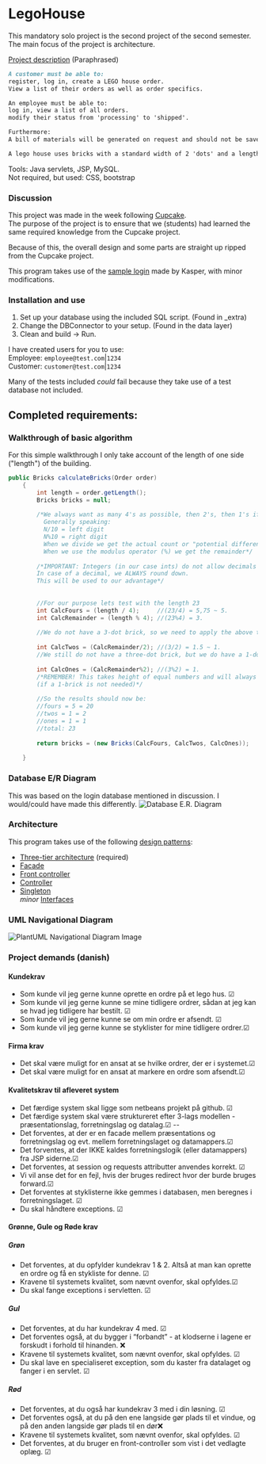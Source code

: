 # LegoHouse

This mandatory solo project is the second project of the second semester. The main focus of the project is architecture.

[Project description](https://datsoftlyngby.github.io/dat2sem2019Spring/Modul3/LegoHus.html)
(Paraphrased)  
```markdown
A customer must be able to:
register, log in, create a LEGO house order.
View a list of their orders as well as order specifics. 

An employee must be able to:
log in, view a list of all orders.
modify their status from 'processing' to 'shipped'.

Furthermore:
A bill of materials will be generated on request and should not be saved to the database.

A lego house uses bricks with a standard width of 2 'dots' and a length of either 4, 2 or 1.
```

Tools: Java servlets, JSP, MySQL.  
Not required, but used: CSS, bootstrap

### Discussion
This project was made in the week following [Cupcake](https://github.com/Castau/CupCake).  
The purpose of the project is to ensure that we (students) had learned the same required knowledge from the Cupcake project. 

Because of this, the overall design and some parts are straight up ripped from the Cupcake project.

This program takes use of the [sample login](https://github.com/DAT2SemKode/Modul3LogInSample) made by Kasper, with minor modifications.

### Installation and use
1) Set up your database using the included SQL script. (Found in \_extra)
2) Change the DBConnector to your setup. (Found in the data layer)
3) Clean and build -> Run.

I have created users for you to use:  
Employee: `employee@test.com`|`1234`  
Customer: `customer@test.com`|`1234`

Many of the tests included *could* fail because they take use of a test database not included.

## Completed requirements:

###  Walkthrough of basic algorithm  
For this simple walkthrough I only take account of the length of one side ("length") of the building.
```java  
public Bricks calculateBricks(Order order)
    {
        int length = order.getLength();
        Bricks bricks = null;
        
        /*We always want as many 4's as possible, then 2's, then 1's if necessary. (Hint: Uneven length)
          Generally speaking: 
          N/10 = left digit
          N%10 = right digit
          When we divide we get the actual count or "potential difference".
          When we use the modulus operator (%) we get the remainder*/
        
        /*IMPORTANT: Integers (in our case ints) do not allow decimals in the same way a double does. 
        In case of a decimal, we ALWAYS round down. 
        This will be used to our advantage*/
        
        
        //For our purpose lets test with the length 23
        int CalcFours = (length / 4);     //(23/4) = 5,75 ~ 5.
        int CalcRemainder = (length % 4); //(23%4) = 3. 
        
        //We do not have a 3-dot brick, so we need to apply the above technique to Twos.
        
        int CalcTwos = (CalcRemainder/2); //(3/2) = 1.5 ~ 1.
        //We still do not have a three-dot brick, but we do have a 1-dot brick to fix our problem.
        
        int CalcOnes = (CalcRemainder%2); //(3%2) = 1. 
        /*REMEMBER! This takes height of equal numbers and will always give 0 in that case 
        (if a 1-brick is not needed)*/
        
        //So the results should now be:
        //fours = 5 = 20
        //twos = 1 = 2
        //ones = 1 = 1
        //total: 23
        
        return bricks = (new Bricks(CalcFours, CalcTwos, CalcOnes));
        
    }
```  
### Database E/R Diagram  
This was based on the login database mentioned in discussion. I would/could have made this differently.
<img src="https://i.imgur.com/prWZHLR.png" alt="Database E.R. Diagram">

### Architecture
This program takes use of the following [design patterns](https://en.wikipedia.org/wiki/Software_design_pattern):  
- [Three-tier architecture](https://en.wikipedia.org/wiki/Multitier_architecture#Three-tier_architecture) (required)
- [Facade](https://en.wikipedia.org/wiki/Facade_pattern)
- [Front controller](https://en.wikipedia.org/wiki/Front_controller)
- [Controller](https://en.wikipedia.org/wiki/Command_pattern)
- [Singleton](https://en.wikipedia.org/wiki/Singleton_pattern)  
*minor* [Interfaces](https://en.wikipedia.org/wiki/Interface_(Java))

### UML Navigational Diagram
<img src="https://i.imgur.com/NNHRaHC.png" alt="PlantUML Navigational Diagram Image">

### Project demands (danish)

#### Kundekrav
- Som kunde vil jeg gerne kunne oprette en ordre på et lego hus. ☑  
- Som kunde vil jeg gerne kunne se mine tidligere ordrer, sådan at jeg kan se hvad jeg tidligere har bestilt. ☑  
- Som kunde vil jeg gerne kunne se om min ordre er afsendt. ☑    
- Som kunde vil jeg gerne kunne se styklister for mine tidligere ordrer.☑    

#### Firma krav  
- Det skal være muligt for en ansat at se hvilke ordrer, der er i systemet.☑    
- Det skal være muligt for en ansat at markere en ordre som afsendt.☑    

#### Kvalitetskrav til afleveret system  
- Det færdige system skal ligge som netbeans projekt på github. ☑   
- Det færdige system skal være struktureret efter 3-lags modellen - præsentationslag, forretningslag og datalag.☑    --
- Det forventes, at der er en facade mellem præsentations og forretningslag og evt. mellem forretningslaget og datamappers.☑   
- Det forventes, at der IKKE kaldes forretningslogik (eller datamappers) fra JSP siderne.☑    
- Det forventes, at session og requests attributter anvendes korrekt. ☑   
- Vi vil anse det for en fejl, hvis der bruges redirect hvor der burde bruges forward.☑    
- Det forventes at styklisterne ikke gemmes i databasen, men beregnes i forretningslaget. ☑   
- Du skal håndtere exceptions. ☑   

#### Grønne, Gule og Røde krav  
##### Grøn  
- Det forventes, at du opfylder kundekrav 1 & 2. Altså at man kan oprette en ordre og få en stykliste for denne. ☑   
- Kravene til systemets kvalitet, som nævnt ovenfor, skal opfyldes.☑    
- Du skal fange exceptions i servletten.  ☑  
##### Gul  
- Det forventes, at du har kundekrav 4 med. ☑   
- Det forventes også, at du bygger i “forbandt” - at klodserne i lagene er forskudt i forhold til hinanden. ❌  
- Kravene til systemets kvalitet, som nævnt ovenfor, skal opfyldes.  ☑  
- Du skal lave en specialiseret exception, som du kaster fra datalaget og fanger i en servlet.  ☑  
##### Rød  
- Det forventes, at du også har kundekrav 3 med i din løsning.  ☑  
- Det forventes også, at du på den ene langside gør plads til et vindue, og på den anden langside gør plads til en dør❌  
- Kravene til systemets kvalitet, som nævnt ovenfor, skal opfyldes. ☑   
- Det forventes, at du bruger en front-controller som vist i det vedlagte oplæg. ☑   
